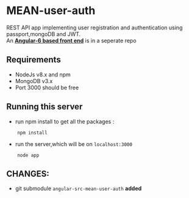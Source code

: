 # MEAN-user-auth

REST API app implementing user registration and authentication using passport,mongoDB and JWT.
<br>
An [**Angular-6 based front end**](https://github.com/shawn-dsilva/angular-src-mean-user-auth) is in a seperate repo


## Requirements

- NodeJs v8.x and npm
- MongoDB v3.x
- Port 3000 should be free

## Running this server

- run npm install to get all the packages :
```
    npm install
```
- run the server,which will be on `localhost:3000`
```
    node app
```

## CHANGES:
- git submodule `angular-src-mean-user-auth` **added**
